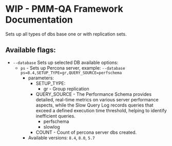 # WIP - PMM-QA Framework Documentation
Sets up all types of dbs base one or with replication sets.

Available flags:
-
- ```--database``` Sets up selected DB available options:
  - ```ps``` - Sets up Percona server, example: ```--database ps=8.4,SETUP_TYPE=gr,QUERY_SOURCE=perfschema```
    - parameters:
      - SETUP_TYPE:
        - gr - Group replication
      - QUERY_SOURCE - The Performance Schema provides detailed, real-time metrics on various server 
        performance aspects, while the Slow Query Log records queries that exceed a defined execution 
        time threshold, helping to identify inefficient queries.
        - perfschema
        - slowlog
      - COUNT - Count of percona server dbs created.
    - Available versions: ```8.4```, ```8.0```, ```5.7```